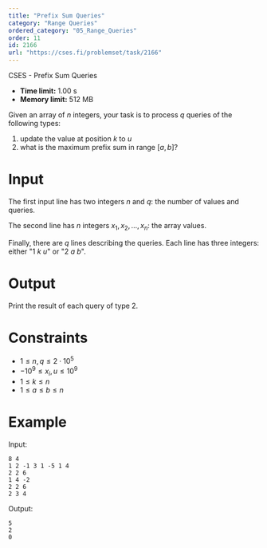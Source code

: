 ```yaml
---
title: "Prefix Sum Queries"
category: "Range Queries"
ordered_category: "05_Range_Queries"
order: 11
id: 2166
url: "https://cses.fi/problemset/task/2166"
---
```


CSES - Prefix Sum Queries

  * **Time limit:** 1.00 s
  * **Memory limit:** 512 MB

Given an array of $n$ integers, your task is to process $q$ queries of the
following types:

  1. update the value at position $k$ to $u$
  2. what is the maximum prefix sum in range $[a,b]$?

# Input

The first input line has two integers $n$ and $q$: the number of values and
queries.

The second line has $n$ integers $x_1,x_2,\dots,x_n$: the array values.

Finally, there are $q$ lines describing the queries. Each line has three
integers: either "$1$ $k$ $u$" or "$2$ $a$ $b$".

# Output

Print the result of each query of type 2.

# Constraints

  * $1 \le n,q \le 2 \cdot 10^5$
  * $-10^9 \le x_i, u \le 10^9$
  * $1 \le k \le n$
  * $1 \le a \le b \le n$

# Example

Input:

    
    
    8 4
    1 2 -1 3 1 -5 1 4
    2 2 6
    1 4 -2
    2 2 6
    2 3 4
    

Output:

    
    
    5
    2
    0
    

